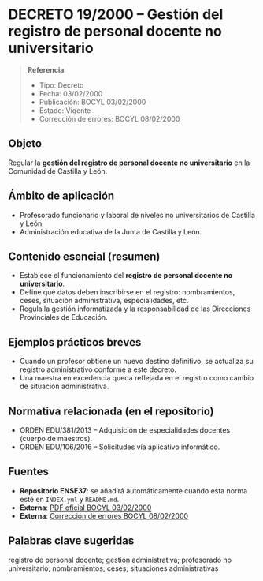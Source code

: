 # DECRETO 19/2000 – Gestión del registro de personal docente no universitario

> **Referencia**
> - Tipo: Decreto  
> - Fecha: 03/02/2000  
> - Publicación: BOCYL 03/02/2000  
> - Estado: Vigente  
> - Corrección de errores: BOCYL 08/02/2000  

## Objeto
Regular la **gestión del registro de personal docente no universitario** en la Comunidad de Castilla y León.

## Ámbito de aplicación
- Profesorado funcionario y laboral de niveles no universitarios de Castilla y León.  
- Administración educativa de la Junta de Castilla y León.

## Contenido esencial (resumen)
- Establece el funcionamiento del **registro de personal docente no universitario**.  
- Define qué datos deben inscribirse en el registro: nombramientos, ceses, situación administrativa, especialidades, etc.  
- Regula la gestión informatizada y la responsabilidad de las Direcciones Provinciales de Educación.  

## Ejemplos prácticos breves
- Cuando un profesor obtiene un nuevo destino definitivo, se actualiza su registro administrativo conforme a este decreto.  
- Una maestra en excedencia queda reflejada en el registro como cambio de situación administrativa.  

## Normativa relacionada (en el repositorio)
- ORDEN EDU/381/2013 – Adquisición de especialidades docentes (cuerpo de maestros).  
- ORDEN EDU/106/2016 – Solicitudes vía aplicativo informático.  

## Fuentes
- **Repositorio ENSE37**: se añadirá automáticamente cuando esta norma esté en `INDEX.yml` y `README.md`.  
- **Externa**: [PDF oficial BOCYL 03/02/2000](https://www.educa.jcyl.es/es/informacion/normativa-educacion/educacion-universitaria-1e800/profesorado-personal-centros-docentes-inspeccion-educativa/decreto-19-2000-3-febrero-regula-gestion-registro-personal.ficheros/315552-d_2000_19.pdf)  
- **Externa**: [Corrección de errores BOCYL 08/02/2000](https://www.educa.jcyl.es/es/informacion/normativa-educacion/educacion-universitaria-1e800/profesorado-personal-centros-docentes-inspeccion-educativa/decreto-19-2000-3-febrero-regula-gestion-registro-personal.ficheros/698807-Correcci%C3%B3n%20Errores%208%20de%20febrero%20de%202000.pdf)  

## Palabras clave sugeridas
registro de personal docente; gestión administrativa; profesorado no universitario; nombramientos; ceses; situaciones administrativas
